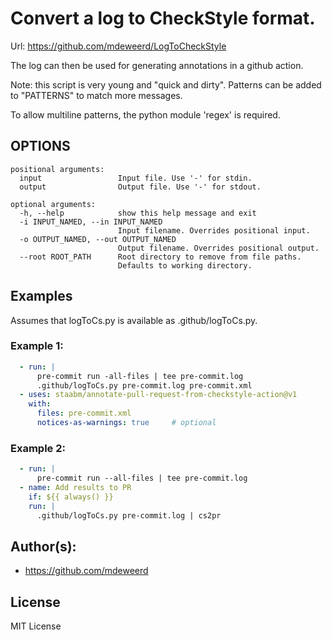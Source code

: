 # Convert a log to CheckStyle format.

Url: https://github.com/mdeweerd/LogToCheckStyle

The log can then be used for generating annotations in a github action.

Note: this script is very young and "quick and dirty". Patterns can be
added to "PATTERNS" to match more messages.

To allow multiline patterns, the python module 'regex' is required.

## OPTIONS

```text
positional arguments:
  input                 Input file. Use '-' for stdin.
  output                Output file. Use '-' for stdout.

optional arguments:
  -h, --help            show this help message and exit
  -i INPUT_NAMED, --in INPUT_NAMED
                        Input filename. Overrides positional input.
  -o OUTPUT_NAMED, --out OUTPUT_NAMED
                        Output filename. Overrides positional output.
  --root ROOT_PATH      Root directory to remove from file paths.
                        Defaults to working directory.
```

## Examples

Assumes that logToCs.py is available as .github/logToCs.py.

### Example 1:

```yaml
  - run: |
      pre-commit run -all-files | tee pre-commit.log
      .github/logToCs.py pre-commit.log pre-commit.xml
  - uses: staabm/annotate-pull-request-from-checkstyle-action@v1
    with:
      files: pre-commit.xml
      notices-as-warnings: true     # optional
```

### Example 2:

```yaml
  - run: |
      pre-commit run --all-files | tee pre-commit.log
  - name: Add results to PR
    if: ${{ always() }}
    run: |
      .github/logToCs.py pre-commit.log | cs2pr
```

## Author(s):

- https://github.com/mdeweerd

## License

MIT License
